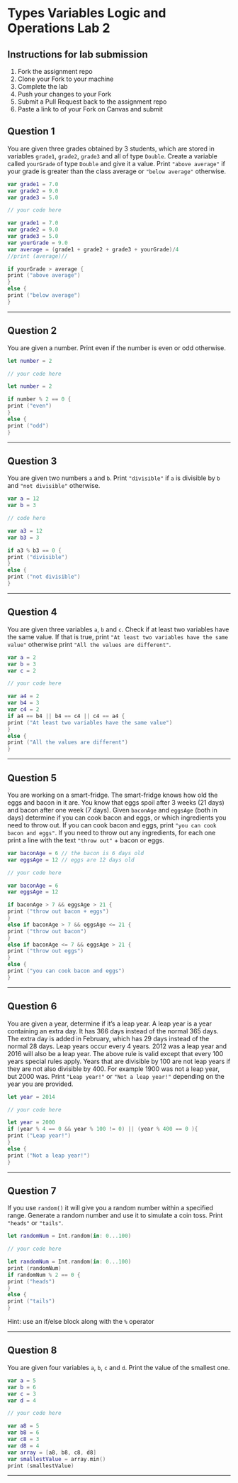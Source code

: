 # Types Variables Logic and Operations Lab 2

## Instructions for lab submission

1. Fork the assignment repo
1. Clone your Fork to your machine
1. Complete the lab
1. Push your changes to your Fork
1. Submit a Pull Request back to the assignment repo
1. Paste a link to of your Fork on Canvas and submit

## Question 1

You are given three grades obtained by 3 students, which are stored in variables `grade1`, `grade2`, `grade3` and all of type `Double`.
Create a variable called `yourGrade` of type `Double` and give it a value.
Print `"above average"` if your grade is greater than the class average or `"below average"` otherwise.

```swift
var grade1 = 7.0
var grade2 = 9.0
var grade3 = 5.0

// your code here

var grade1 = 7.0
var grade2 = 9.0
var grade3 = 5.0
var yourGrade = 9.0
var average = (grade1 + grade2 + grade3 + yourGrade)/4
//print (average)//

if yourGrade > average {
print ("above average")
}
else {
print ("below average")
}

```

***
## Question 2

You are given a number. Print even if the number is even or odd otherwise.

```swift
let number = 2

// your code here

let number = 2

if number % 2 == 0 {
print ("even")
}
else {
print ("odd")
}

```

***
## Question 3

You are given two numbers `a` and `b`. Print `"divisible"` if `a` is divisible by `b` and `"not divisible"` otherwise.

```swift
var a = 12
var b = 3

// code here

var a3 = 12
var b3 = 3

if a3 % b3 == 0 {
print ("divisible")
}
else {
print ("not divisible")
}

```

***
## Question 4

You are given three variables `a`, `b` and `c`. Check if at least two variables have the same value. If that is true, print `"At least two variables have the same value"` otherwise print `"All the values are different"`.

```swift
var a = 2
var b = 3
var c = 2

// your code here

var a4 = 2
var b4 = 3
var c4 = 2
if a4 == b4 || b4 == c4 || c4 == a4 {
print ("At least two variables have the same value")
}
else {
print ("All the values are different")
}

```

***
## Question 5

You are working on a smart-fridge. The smart-fridge knows how old the eggs and bacon in it are. You know that eggs spoil after 3 weeks (21 days) and bacon after one week (7 days). Given `baconAge` and `eggsAge` (both in days) determine if you can cook bacon and eggs, or which ingredients you need to throw out. If you can cook bacon and eggs, print `"you can cook bacon and eggs"`. If you need to throw out any ingredients, for each one print a line with the text `"throw out"` + bacon or eggs.

```swift
var baconAge = 6 // the bacon is 6 days old
var eggsAge = 12 // eggs are 12 days old

// your code here

var baconAge = 6
var eggsAge = 12

if baconAge > 7 && eggsAge > 21 {
print ("throw out bacon + eggs")
}
else if baconAge > 7 && eggsAge <= 21 {
print ("throw out bacon")
}
else if baconAge <= 7 && eggsAge > 21 {
print ("throw out eggs")
}
else {
print ("you can cook bacon and eggs")
}

```

***
## Question 6

You are given a year, determine if it’s a leap year. A leap year is a year containing an extra day. It has 366 days instead of the normal 365 days. The extra day is added in February, which has 29 days instead of the normal 28 days. Leap years occur every 4 years. 2012 was a leap year and 2016 will also be a leap year.
The above rule is valid except that every 100 years special rules apply. Years that are divisible by 100 are not leap years if they are not also divisible by 400. For example 1900 was not a leap year, but 2000 was. Print `"Leap year!"` or `"Not a leap year!"` depending on the year you are provided.

```swift
let year = 2014

// your code here

let year = 2000
if (year % 4 == 0 && year % 100 != 0) || (year % 400 == 0 ){
print ("Leap year!")
}
else {
print ("Not a leap year!")
}

```

***
## Question 7

If you use `random()` it will give you a random number within a specified range. Generate a random number and use it to simulate a coin toss. Print `"heads"` or `"tails"`.

```swift
let randomNum = Int.random(in: 0...100)

// your code here

let randomNum = Int.random(in: 0...100)
print (randomNum)
if randomNum % 2 == 0 {
print ("heads")
}
else {
print ("tails")
}

```

Hint: use an if/else block along with the `%` operator

***
## Question 8

You are given four variables `a`, `b`, `c` and `d`. Print the value of the smallest one.

```swift
var a = 5
var b = 6
var c = 3
var d = 4

// your code here

var a8 = 5
var b8 = 6
var c8 = 3
var d8 = 4
var array = [a8, b8, c8, d8]
var smallestValue = array.min()
print (smallestValue)

```

***

